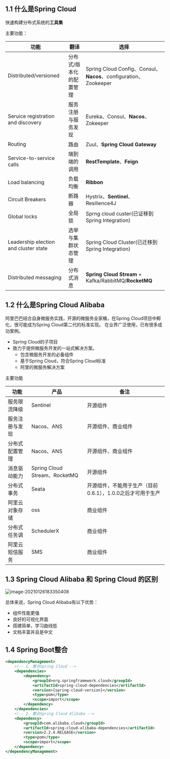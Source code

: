 ## 1.1 什么是Spring Cloud

快速构建分布式系统的**工具集**

主要功能：

| 功能                                  | 翻译                    | 选择                                                         |
| ------------------------------------- | ----------------------- | ------------------------------------------------------------ |
| Distributed/versioned                 | 分布式/版本化的配置管理 | Spring Cloud Config、Consul、**Nacos**、configuration、Zookeeper |
| Seruice registration and discovery    | 服务注册与服务发现      | Eureka、Consul、**Nacos**、Zokeeper                          |
| Routing                               | 路由                    | Zuul、**Spring Cloud Gateway**                               |
| Service-to-service calls              | 端到端的调用            | **RestTemplate**、**Feign**                                  |
| Load balancing                        | 负载均衡                | **Ribbon**                                                   |
| Circuit Breakers                      | 断路器                  | Hystrix、**Sentinel**、Resilience4J                          |
| Global locks                          | 全局锁                  | Sprng cloud custer(已证移到Spring Integration)               |
| Leadership election and cluster state | 选举与集群状态管理      | Spring Cloud Cluster(已迁移到Spring Integration)             |
| Distributed messaging                 | 分布式消息              | **Spring Cloud Stream** + Kafka/RabbitMQ/**RocketMQ**        |

## 1.2 什么是Spring Cloud Alibaba

阿里巴巴结合自身微服务实践，开源的微服务全家桶，在Spring Cloud项目中孵化，很可能成为Spring Cloud第二代的标准实现。 在业界广泛使用，已有很多成功案例。

* Spring Cloud的子项目
* 致力于提供微服务开发的一站式解决方案。
  * 包含微服务开发的必备组件
  * 基于Spring Cloud，符合Spring Cloud标准
  * 阿里的微服务解决方案

主要功能

| 功能           | 产品                          | 备注                                                       |
| -------------- | ----------------------------- | ---------------------------------------------------------- |
| 服务限流降级   | Sentinel                      | 开源组件                                                   |
| 服务注册与发现 | Nacos、ANS                    | 开源组件、商业组件                                         |
| 分布式配置管理 | Nacos、ANS                    | 开源组件、商业组件                                         |
| 消息驱动能力   | Spring Cloud Stream、RocketMQ | 开源组件                                                   |
| 分布式事务     | Seata                         | 开源组件，不能用于生产（目前0.6.1），1.0.0之后才可用于生产 |
| 阿里云对象存储 | oss                           | 商业组件                                                   |
| 分布式任务调   | SchedulerX                    | 商业组件                                                   |
| 阿里云短信服务 | SMS                           | 商业组件                                                   |

## 1.3 Spring Cloud Alibaba 和 Spring Cloud 的区别

![image-20210126183350408](https://s3.ax1x.com/2021/02/01/yVjx7d.png)

总体来说，Spring Cloud Alibaba有以下优势：

* 组件性能更强
* 良好的可视化界面
* 搭建简单，学习曲线低
* 文档丰富并且是中文

## 1.4 Spring Boot整合

```xml
<dependencyManagement>
    <!-- 1. 整合Spring Cloud -->
	<dependencies>
		<dependency>
			<groupId>org.springframework.cloud</groupId>
			<artifactId>spring-cloud-dependencies</artifactId>
			<version>{spring-cloud-version}</version>
			<type>pom</type>
			<scope>import</scope>
		</dependency>
	</dependencies>
    <!-- 2. 整合Spring Cloud Alibaba -->
    <dependency>
        <groupId>com.alibaba.cloud</groupId>
        <artifactId>spring-cloud-alibaba-dependencies</artifactId>
        <version>2.2.4.RELEASE</version>
        <type>pom</type>
        <scope>import</scope>
    </dependency>
</dependencyManagement>
```
